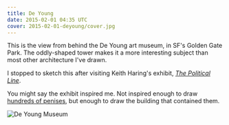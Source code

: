 ```yaml
---
title: De Young
date: 2015-02-01 04:35 UTC
cover: 2015-02-01-deyoung/cover.jpg
---
```


This is the view from behind the De Young art museum, in SF's Golden Gate Park.
The oddly-shaped tower makes it a more interesting subject
than most other architecture I've drawn.

I stopped to sketch this after visiting
Keith Haring's exhibit, *[The Political Line]*.

You might say the exhibit inspired me.
Not inspired enough to draw [hundreds of penises],
but enough to draw the building that contained them.

![De Young Museum](/sketches/2015-02-01-deyoung/context.jpg)

[The Political Line]: https://deyoung.famsf.org/haring
[hundreds of penises]: http://www.spectacles-selection.com/archives/expositions/fiche_expo_H/haring-V/haring.htm

